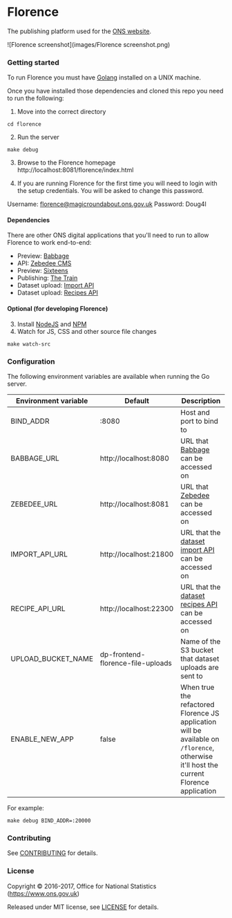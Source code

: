Florence
================

The publishing platform used for the [ONS website](https://www.ons.gov.uk).

![Florence screenshot](images/Florence screenshot.png)

### Getting started

To run Florence you must have [Golang](https://golang.org/) installed on a UNIX machine.

Once you have installed those dependencies and cloned this repo you need to run the following:

1. Move into the correct directory
```
cd florence
```
2. Run the server
```
make debug
```

3. Browse to the Florence homepage http://localhost:8081/florence/index.html

4. If you are running Florence for the first time you will need to login with the setup credentials. You will be asked to change this password.

Username: florence@magicroundabout.ons.gov.uk
Password: Doug4l

#### Dependencies

There are other ONS digital applications that you'll need to run to allow Florence to work end-to-end:

- Preview: [Babbage](https://github.com/ONSdigital/babbage)
- API: [Zebedee CMS](https://github.com/ONSdigital/zebedee)
- Preview: [Sixteens](https://github.com/ONSdigital/sixteens)
- Publishing: [The Train](https://github.com/ONSdigital/sixteens)
- Dataset upload: [Import API](https://github.com/ONSdigital/dp-import-api)
- Dataset upload: [Recipes API](https://github.com/ONSdigital/dp-recipe-api)

#### Optional (for developing Florence)

3. Install [NodeJS](https://nodejs.org/en/) and [NPM](https://www.npmjs.com/)
4. Watch for JS, CSS and other source file changes
```
make watch-src
```

### Configuration

The following environment variables are available when running the Go server.

| Environment variable | Default                           | Description                                                                                                                              |
|----------------------|-----------------------------------|------------------------------------------------------------------------------------------------------------------------------------------|
| BIND_ADDR            | :8080                             | Host and port to bind to                                                                                                                 |
| BABBAGE_URL          | http://localhost:8080             | URL that [Babbage](https://github.com/ONSdigital/babbage) can be accessed on                                                                                                      |
| ZEBEDEE_URL          | http://localhost:8081             | URL that [Zebedee](https://github.com/ONSdigital/zebedee) can be accessed on                                                                                                      |
| IMPORT_API_URL       | http://localhost:21800            | URL that the [dataset import API](https://github.com/ONSdigital/dp-import-api) can be accessed on                                                                                       |
| RECIPE_API_URL       | http://localhost:22300            | URL that the [dataset recipes API](https://github.com/ONSdigital/dp-recipe-api) can be accessed on                                                                                      |
| UPLOAD_BUCKET_NAME   | dp-frontend-florence-file-uploads | Name of the S3 bucket that dataset uploads are sent to                                                                                      |
| ENABLE_NEW_APP       | false                             | When true the refactored Florence JS application will be available on `/florence`, otherwise it'll host the current Florence application |

For example:
```
make debug BIND_ADDR=:20000
```

### Contributing

See [CONTRIBUTING](CONTRIBUTING.md) for details.

### License

Copyright © 2016-2017, Office for National Statistics (https://www.ons.gov.uk)

Released under MIT license, see [LICENSE](LICENSE.md) for details.
